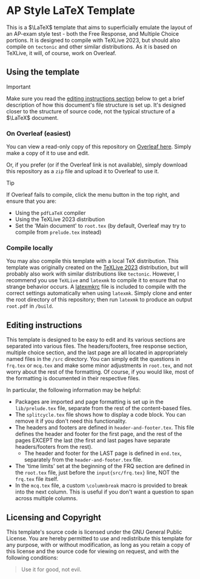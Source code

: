 # AP Style LaTeX Template

This is a $\LaTeX$ template that aims to superficially emulate the layout of an
AP-exam style test - both the Free Response, and Multiple Choice portions. It is
designed to compile with TeXLive 2023, but should also compile on `tectonic` and
other similar distributions. As it is based on TeXLive, it will, of course, work
on Overleaf.

## Using the template

<!-- prettier-ignore -->
> [!IMPORTANT]
> Make sure you read the
> [editing instructions section](#editing-instructions) below to get a brief
> description of how this document's file structure is set up. It's designed
> closer to the structure of source code, not the typical structure of a
> $\LaTeX$ document.

### On Overleaf (easiest)

You can view a read-only copy of this repository on
[Overleaf here](https://www.overleaf.com/read/kqyyygvfntng#f382d8). Simply make
a copy of it to use and edit.

Or, if you prefer (or if the Overleaf link is not available), simply download
this repository as a `zip` file and upload it to Overleaf to use it.

<!-- prettier-ignore -->
> [!TIP]
> If Overleaf fails to compile, click the menu button in the top right,
> and ensure that you are:
>
> - Using the `pdfLaTeX` compiler
> - Using the TeXLive 2023 distribution
> - Set the 'Main document' to `root.tex` (by default, Overleaf may try to
>   compile from `prelude.tex` instead)

### Compile locally

You may also compile this template with a local TeX distribution. This template
was originally created on the [TeXLive 2023](https://www.tug.org/texlive/)
distribution, but will probably also work with similar distributions like
`tectonic`. However, I recommend you use `TeXLive` and `latexmk` to compile it
to ensure that no strange behavior occurs. A [latexmkrc](/latexmkrc) file is
included to compile with the correct settings automatically when using
`latexmk`. Simply clone and enter the root directory of this repository; then
run `latexmk` to produce an output `root.pdf` in `/build`.

## Editing instructions

This template is designed to be easy to edit and its various sections are
separated into various files. The headers/footers, free response section,
multiple choice section, and the last page are all located in appropriately
named files in the `/src` directory. You can simply edit the questions in
`frq.tex` or `mcq.tex` and make some minor adjustments in `root.tex`, and not
worry about the rest of the formatting. Of course, if you would like, most of
the formatting is documented in their respective files.

In particular, the following information may be helpful:

- Packages are imported and page formatting is set up in the `lib/prelude.tex`
  file, separate from the rest of the content-based files.
- The `splitcycle.tex` file shows how to display a code block. You can remove it
  if you don't need this functionality.
- The headers and footers are defined in `header-and-footer.tex`. This file
  defines the header and footer for the first page, and the rest of the pages
  EXCEPT the last (the first and last pages have separate headers/footers from
  the rest).
  - The header and footer for the LAST page is defined in `end.tex`, separately
    from the `header-and-footer.tex` file.
- The 'time limits' set at the beginning of the FRQ section are defined in the
  `root.tex` file, just before the `input{src/frq.tex}` line, NOT the `frq.tex`
  file itself.
- In the `mcq.tex` file, a custom `\columnbreak` macro is provided to break into
  the next column. This is useful if you don't want a question to span across
  multiple columns.

## Licensing and Copyright

This template's source code is licensed under the GNU General Public License.
You are hereby permitted to use and redistribute this template for any purpose,
with or without modification, as long as you retain a copy of this license and
the source code for viewing on request, and with the following conditions:

> Use it for good, not evil.
